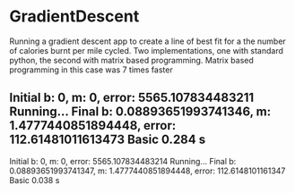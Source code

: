 # GradientDescent

Running a gradient descent app to create a line of best fit for a the number of calories burnt per mile cycled.
Two implementations, one with standard python, the second with matrix based programming. 
Matrix based programming in this case was 7 times faster

Initial b: 0, m: 0, error: 5565.107834483211
Running...
Final b: 0.08893651993741346, m: 1.4777440851894448, error: 112.61481011613473
Basic 0.284 s
--------------------------------
Initial b: 0, m: 0, error: 5565.107834483214
Running...
Final b: 0.08893651993741347, m: 1.4777440851894448, error: 112.6148101161347
Basic 0.038 s
